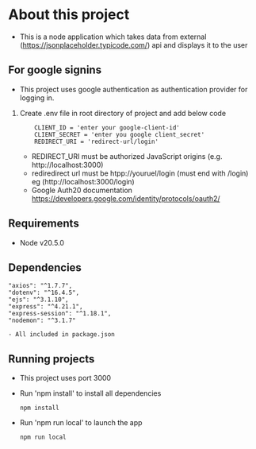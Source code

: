 # About this project
- This is a node application which takes data from external (https://jsonplaceholder.typicode.com/) api and displays it to the user

## For google signins

- This project uses google authentication as  authentication provider for logging in.

1. Create .env file in root directory of project and add below code
    ```
        CLIENT_ID = 'enter your google-client-id'
        CLIENT_SECRET = 'enter you google client_secret'
        REDIRECT_URI = 'redirect-url/login'
    ```
    - REDIRECT_URI must be authorized JavaScript origins (e.g. http://localhost:3000)
    - rediredirect url must be htpp://youruel/login (must end with /login) eg (http://localhost:3000/login)
    - Google Auth20 documentation https://developers.google.com/identity/protocols/oauth2/
 
## Requirements
- Node v20.5.0

## Dependencies
    "axios": "^1.7.7",
    "dotenv": "^16.4.5",
    "ejs": "^3.1.10",
    "express": "^4.21.1",
    "express-session": "^1.18.1",
    "nodemon": "^3.1.7"
    
    - All included in package.json

## Running projects

- This project uses port 3000

- Run 'npm install' to install all dependencies
    ```
    npm install

    ```
- Run 'npm run local' to launch the app

    ```
    npm run local

    ```
